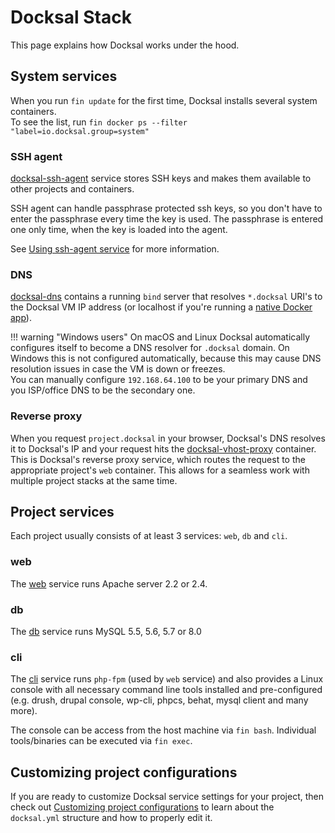 # Docksal Stack

This page explains how Docksal works under the hood.

<a name="docksal-system-services"></a>
## System services

When you run `fin update` for the first time, Docksal installs several system containers.  
To see the list, run `fin docker ps --filter "label=io.docksal.group=system"`

### SSH agent

[docksal-ssh-agent](https://github.com/docksal/service-ssh-agent) service stores SSH keys and makes them available 
to other projects and containers.

SSH agent can handle passphrase protected ssh keys, so you don't have to enter the passphrase every time the key is used. 
The passphrase is entered one only time, when the key is loaded into the agent.

See [Using ssh-agent service](ssh-agent.md) for more information. 

### DNS

[docksal-dns](https://github.com/docksal/service-dns) contains a running `bind` server that resolves `*.docksal` URI's 
to the Docksal VM IP address (or localhost if you're running a [native Docker app](env-setup-native.md)).

!!! warning "Windows users"
    On macOS and Linux Docksal automatically configures itself to become a DNS resolver for `.docksal` domain. 
    On Windows this is not configured automatically, because this may cause DNS resolution issues in case the VM is down or freezes.  
    You can manually configure `192.168.64.100` to be your primary DNS and you ISP/office DNS to be the secondary one.

### Reverse proxy

When you request `project.docksal` in your browser, Docksal's DNS resolves it to Docksal's IP and your request hits the 
[docksal-vhost-proxy](https://github.com/docksal/service-vhost-proxy) container. 
This is Docksal's reverse proxy service, which routes the request to the appropriate project's `web` container. 
This allows for a seamless work with multiple project stacks at the same time.

<a name="docksal-project-services"></a>
## Project services

Each project usually consists of at least 3 services: `web`, `db` and `cli`.

### web

The [web](https://github.com/docksal/service-web) service runs Apache server 2.2 or 2.4.

### db

The [db](https://github.com/docksal/service-db) service runs MySQL 5.5, 5.6, 5.7 or 8.0

### cli

The [cli](https://github.com/docksal/service-cli) service runs `php-fpm` (used by `web` service) and also provides 
a Linux console with all necessary command line tools installed and pre-configured 
(e.g. drush, drupal console, wp-cli, phpcs, behat, mysql client and many more).

The console can be access from the host machine via `fin bash`. Individual tools/binaries can be executed via `fin exec`.

<a name="project-customization"></a>
## Customizing project configurations

If you are ready to customize Docksal service settings for your project, then check out [Customizing project configurations](project-customize.md)
to learn about the `docksal.yml` structure and how to properly edit it.
